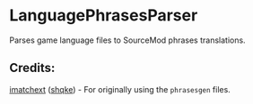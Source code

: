 # LanguagePhrasesParser
Parses game language files to SourceMod phrases translations.

## Credits:
[imatchext](https://github.com/shqke/imatchext) ([shqke](https://github.com/shqke)) - For originally using the `phrasesgen` files.

